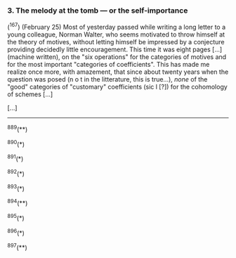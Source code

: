 ### 3. The melody at the tomb &mdash; or the self-importance
(<sup>167</sup>) (February 25) Most of yesterday passed while writing a long letter to a young colleague, Norman Walter, who seems motivated to throw himself at the theory of motives, without letting himself be impressed by a conjecture providing decidedly little encouragement. This time it was eight pages [...] (machine written), on the "six operations" for the categories of motives and for the most important "categories of coefficients". This has made me realize once more, with amazement, that since about twenty years when the question was posed (n o t in the litterature, this is true...), _none_ of the "good" categories of "customary" coefficients (sic l [?]) for the cohomology of schemes [...]

[...]

---

<sup>889</sup>(&ast;&ast;)

<sup>890</sup>(&ast;)

<sup>891</sup>(&ast;)

<sup>892</sup>(&ast;)

<sup>893</sup>(&ast;)

<sup>894</sup>(&ast;&ast;)

<sup>895</sup>(&ast;)

<sup>896</sup>(&ast;)

<sup>897</sup>(&ast;&ast;)
